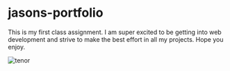 # jasons-portfolio

This is my first class assignment. I am super excited to be getting into web development and strive to make the best effort in all my projects. Hope you enjoy. 


![tenor](https://user-images.githubusercontent.com/28733244/29990286-1b3b9bc6-8f47-11e7-915c-976cf9b26032.gif)
